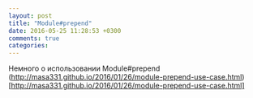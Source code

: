 ```yaml
---
layout: post
title: "Module#prepend"
date: 2016-05-25 11:28:53 +0300
comments: true
categories: 
---
```

Немного о использовании Module#prepend
(http://masa331.github.io/2016/01/26/module-prepend-use-case.html)[http://masa331.github.io/2016/01/26/module-prepend-use-case.html]
